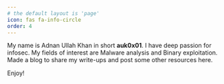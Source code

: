 ```yaml
---
# the default layout is 'page'
icon: fas fa-info-circle
order: 4
---
```


My name is Adnan Ullah Khan in short **auk0x01**. I have deep passion for infosec. My fields of interest are Malware analysis and Binary exploitation. Made a blog to share my write-ups and post some other resources here.

Enjoy!
